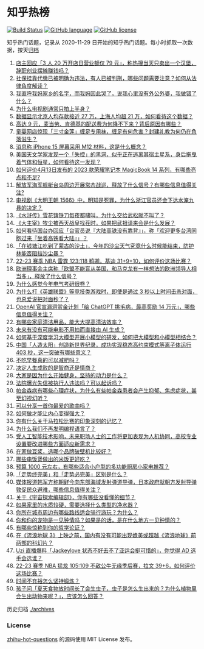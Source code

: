 # 知乎热榜
[![Build Status](https://github.com/ToWeLong/zhihu-hot-questions/workflows/CI/badge.svg)](https://github.com/ToWeLong/zhihu-hot-questions/actions)
[![GitHub language](https://img.shields.io/badge/language-golang-orange.svg)](https://golang.org/)
[![GitHub license](https://img.shields.io/github/license/ToWeLong/zhihu-hot-questions)](https://github.com/ToWeLong/zhihu-hot-questions/blob/main/LICENSE)

知乎热门话题，记录从 2020-11-29 日开始的知乎热门话题。每小时抓取一次数据，按天[归档](./archives)

<!-- BEGIN -->

1. [店主回应「3 人 20 万开店日营业额仅 79 元」，称热搜当天只卖出一个汉堡，辞职创业摆摊赚钱吗？](https://www.zhihu.com/question/595123321)
1. [社保挂靠代缴已被明确为违法，有人已被判刑，哪些问题需要注意？如何从法律角度解读？](https://www.zhihu.com/question/595291156)
1. [我直呼我妈家乡的名字，而我妈因此哭了，说我心里没有外公外婆，我做错了什么？](https://www.zhihu.com/question/594524777)
1. [为什么电视剧通常只拍上半身？](https://www.zhihu.com/question/525029164)
1. [数据显示北京人均存款接近 27 万，上海人均超 21 万，如何看待这个数据？](https://www.zhihu.com/question/595206992)
1. [高达 9 元，麦当劳、肯德基的配送费为何降不下来？背后原因有哪些？](https://www.zhihu.com/question/595324066)
1. [童婴网店惊现「三寸金莲」缠足专用袜，缠足有何危害？封建礼教为何仍在角落滋生？](https://www.zhihu.com/question/595131643)
1. [消息称 iPhone 15 屏幕采用 M12 材料，这是什么概念？](https://www.zhihu.com/question/594932513)
1. [美国天文学家发现一个「失控」的黑洞，似乎正在逃离其宿主星系，身后拖曳着气体和恒星，如何看待这一发现？](https://www.zhihu.com/question/595291582)
1. [如何评价4月13日发布的 2023 款荣耀笔记本 MagicBook 14 系列，有哪些亮点和不足?](https://www.zhihu.com/question/595332081)
1. [解放军海军舰艇台岛周边开展常态战巡，释放了什么信号？有哪些信息值得关注?](https://www.zhihu.com/question/595007915)
1. [电视剧《大明王朝 1566》中，明知是死罪，为什么浙江官员还会下达水淹九县的决定？](https://www.zhihu.com/question/590089375)
1. [《水浒传》雪花镔铁刀每夜都啸叫，为什么交给武松就不叫了？](https://www.zhihu.com/question/500764705)
1. [《大主宰》牧尘被西天战皇找茬时，如果把武祖请来会是什么发展？](https://www.zhihu.com/question/594960681)
1. [如何看待国台办回应「台官员说『大陆高铁没有靠背』」，称「欢迎更多台湾同胞过来『坐着高铁看大陆』」？](https://www.zhihu.com/question/595099815)
1. [「在钱塘江吃到了蒙古的沙土」，今年的沙尘天气究竟什么时候能结束，防护林能否阻挡沙尘暴？](https://www.zhihu.com/question/595310220)
1. [22-23 赛季 NBA 雷霆 123:118 鹈鹕，基迪 31+9+10，如何评价这场比赛？](https://www.zhihu.com/question/595293530)
1. [欧洲理事会主席称「欧盟不能盲从美国，和马克龙有一样想法的欧洲领导人相当多」，释放了什么信号？](https://www.zhihu.com/question/595132786)
1. [为什么感觉今年电气考研很卷？](https://www.zhihu.com/question/446447055)
1. [为什么打《英雄联盟》等竞技类游戏时，即使是通过 3 秒以上时间击杀对面，也总爱说把对面秒了？](https://www.zhihu.com/question/588814331)
1. [OpenAI 官宣漏洞赏金计划「给 ChatGPT 挑毛病，最高奖励 14 万元」，哪些信息值得关注？](https://www.zhihu.com/question/595095500)
1. [有哪些家庭清洁用品，能大大提高清洁效率？](https://www.zhihu.com/question/464512840)
1. [未来有没有可能电影不用拍而直接由 AI 生成？](https://www.zhihu.com/question/594801424)
1. [如何基于深度学习大模型开展小模型的研发，如何把大模型和小模型相结合？](https://www.zhihu.com/question/594938636)
1. [中国「人造太阳」创造新世界纪录，成功实现稳态高约束模式等离子体运行 403 秒，这一突破有哪些意义？](https://www.zhihu.com/question/595299535)
1. [不吃早餐真的可以减肥吗？](https://www.zhihu.com/question/584109574)
1. [决定人生成败的是智商还是情商？](https://www.zhihu.com/question/594523144)
1. [大家是因为什么开始健身，坚持的动力是什么？](https://www.zhihu.com/question/594724869)
1. [法院曝光失信被执行人违法吗？可以起诉吗？](https://www.zhihu.com/question/594055723)
1. [帕金森病有哪些心理症状，为什么有些帕金森患者会产生抑郁、焦虑症状，甚至幻视幻听？](https://www.zhihu.com/question/595025307)
1. [可以分享一首你最爱的歌曲吗？](https://www.zhihu.com/question/595201143)
1. [如何做才能让内心变得强大？](https://www.zhihu.com/question/588805505)
1. [你有什么关于马拉松比赛的印象深刻的记忆？](https://www.zhihu.com/question/593680919)
1. [为什么我们不再发明编程语言了？](https://www.zhihu.com/question/593462158)
1. [受人工智能技术影响，未来职场人士的工作将更加表现为人机协同，高校专业设置要改进哪些方面适应新需求？](https://www.zhihu.com/question/595245357)
1. [在家做豆浆，选哪个品牌破壁机比较好？](https://www.zhihu.com/question/591285118)
1. [哪些电饭煲做出的米饭更好吃？](https://www.zhihu.com/question/591285347)
1. [预算 1000 元左右，有哪些适合小户型的多功能厨房小家电推荐？](https://www.zhihu.com/question/591687791)
1. [「走势终完美」和「走势必完美」区别是什么？](https://www.zhihu.com/question/594530811)
1. [媒体报道韩军方称朝鲜今向东部海域发射弹道导弹，日本政府就朝方发射导弹敦促民众避难，哪些信息值得关注？](https://www.zhihu.com/question/595292327)
1. [关于《宇宙探索编辑部》，你有哪些没看懂的细节？](https://www.zhihu.com/question/593461777)
1. [如果家里的水质较硬，需要选择什么类型的净水器？](https://www.zhihu.com/question/592802404)
1. [你所在城市周边有哪些路线适合骑行游玩？为什么？](https://www.zhihu.com/question/592317634)
1. [你和你的宠物是一见钟情吗？如果是的话，是在什么地方一见钟情的？](https://www.zhihu.com/question/591087423)
1. [有哪些惊艳到你的哲学论证？](https://www.zhihu.com/question/587082541)
1. [在《流浪地球 3》上映之前，国内有没有可能出现媲美或超越《流浪地球》前两部的科幻片？](https://www.zhihu.com/question/594534591)
1. [Uzi 直播爆料「Jackeylove 状态不好去不了亚运会挺可惜的」，你觉得 AD 选手会选谁？](https://www.zhihu.com/question/595137383)
1. [22-23 赛季 NBA 猛龙 105:109 不敌公牛无缘季后赛，拉文 39+6，如何评价这场比赛？](https://www.zhihu.com/question/595282426)
1. [时间不充裕怎么坚持锻炼？](https://www.zhihu.com/question/594610229)
1. [孩子问「夏天食物放时间长了会生虫子，虫子是怎么生出来的？为什么植物里会生出动物来呢？」，应该怎么回答？](https://www.zhihu.com/question/542497236)

<!-- END -->

历史归档 [./archives](./archives)


### License
[zhihu-hot-questions](https://github.com/towelong/zhihu-hot-questions) 的源码使用 MIT License 发布。